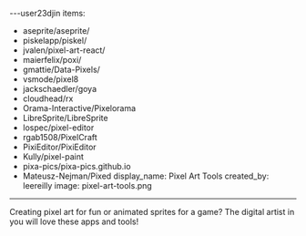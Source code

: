 ---user23djin
items:
 - aseprite/aseprite/
 - piskelapp/piskel/
 - jvalen/pixel-art-react/
 - maierfelix/poxi/
 - gmattie/Data-Pixels/
 - vsmode/pixel8
 - jackschaedler/goya
 - cloudhead/rx
 - Orama-Interactive/Pixelorama
 - LibreSprite/LibreSprite
 - lospec/pixel-editor
 - rgab1508/PixelCraft
 - PixiEditor/PixiEditor
 - Kully/pixel-paint
 - pixa-pics/pixa-pics.github.io
 - Mateusz-Nejman/Pixed
display_name: Pixel Art Tools
created_by: leereilly
image: pixel-art-tools.png
---
Creating pixel art for fun or animated sprites for a game? The digital artist in you will love these apps and tools!
